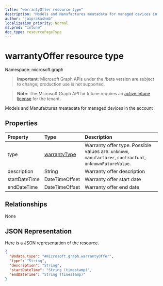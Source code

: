 ```yaml
---
title: "warrantyOffer resource type"
description: "Models and Manufactures meatadata for managed devices in the account"
author: "jaiprakashmb"
localization_priority: Normal
ms.prod: "intune"
doc_type: resourcePageType
---
```


# warrantyOffer resource type

Namespace: microsoft.graph

> **Important:** Microsoft Graph APIs under the /beta version are subject to change; production use is not supported.

> **Note:** The Microsoft Graph API for Intune requires an [active Intune license](https://go.microsoft.com/fwlink/?linkid=839381) for the tenant.

Models and Manufactures meatadata for managed devices in the account

## Properties
|Property|Type|Description|
|:---|:---|:---|
|type|[warrantyType](../resources/intune-devices-warrantytype.md)|Warranty offer type. Possible values are: `unknown`, `manufacturer`, `contractual`, `unknownFutureValue`.|
|description|String|Warranty offer description|
|startDateTime|DateTimeOffset|Warranty offer start date|
|endDateTime|DateTimeOffset|Warranty offer end date|

## Relationships
None

## JSON Representation
Here is a JSON representation of the resource.
<!-- {
  "blockType": "resource",
  "@odata.type": "microsoft.graph.warrantyOffer"
}
-->
``` json
{
  "@odata.type": "#microsoft.graph.warrantyOffer",
  "type": "String",
  "description": "String",
  "startDateTime": "String (timestamp)",
  "endDateTime": "String (timestamp)"
}
```






